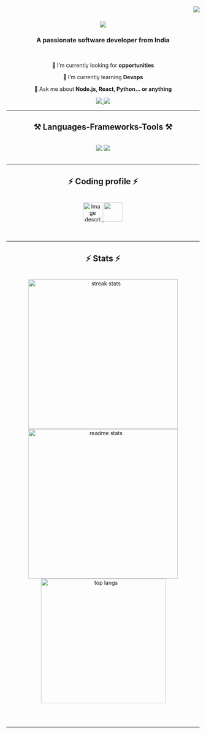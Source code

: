 <img align="right" src="https://visitor-badge.laobi.icu/badge?page_id=ReddyJcr.ReddyJcr" />

<h1 align="center">
        <img src="https://readme-typing-svg.herokuapp.com/?font=Righteous&size=35&center=true&vCenter=true&width=500&height=70&duration=4000&lines=Hi+There!+👋;+I'm+Jaya+Chandra+Reddy!;"/>

</h1>

<h3 align="center">A passionate software developer from India</h3>

<br/>

<div align="center">
 
 🔭 I’m currently looking for **opportunities**
 
 🌱 I’m currently learning **Devops**

💬 Ask me about **Node.js, React, Python... or anything**

<!--⚡ Fun fact **Game of Thrones Night's Watch cloaks are made from Ikea rugs** -->

 </div>
 
<div align="center"> 
  <a href="mailto:chandureddy4645@gmail.com">
    <img src="https://img.shields.io/badge/Gmail-333333?style=for-the-badge&logo=gmail&logoColor=red" />
  </a>
  <a href="https://www.linkedin.com/in/g-jaya-chandra-reddy-63230022a?utm_source=share&utm_campaign=share_via&utm_content=profile&utm_medium=android_app
" target="_blank">
    <img src="https://img.shields.io/badge/LinkedIn-0077B5?style=for-the-badge&logo=linkedin&logoColor=white" target="_blank" />
  </a>
  
</div>

 <hr/>
 
<h2 align="center">⚒️ Languages-Frameworks-Tools ⚒️</h2>
<br/>
<div align="center">
    <img src="https://skillicons.dev/icons?i=react,bootstrap,html,css,vscode,github,tailwind,git,vscode" />
    <img src="https://skillicons.dev/icons?i=nodejs,python,javascript,typescript,express,mongodb,java,mysql,django "/><br>
</div>

<br/>
<hr/>



<h2 align="center">⚡ Coding profile ⚡</h2>

  <br>
<div align = center>
<a href="https://leetcode.com/MrGod4/">
  <img src="https://tse2.mm.bing.net/th?id=OIP.-iI3efXyfKiTWuuYKDJzyAHaHa&pid=Api&P=0&h=220" alt="Image description" width="50" height="50">
</a>
  <a href="https://auth.geeksforgeeks.org/user/jayachandra04">
  <img src="https://tse3.mm.bing.net/th?id=OIP.kWTQ-iUYg_yza-dWP3tsRQHaHa&pid=Api&P=0&h=220" width="50" height="50">
</a>
  <br/><br/><br/>
</div>

<hr/>

<h2 align="center">⚡ Stats ⚡</h2>
<br>
<div align=center>
  <img width=390 src="https://github-readme-streak-stats-ReddyJcr.vercel.app/?user=ReddyJcr&count_private=true&theme=react&border_radius=10" alt="streak stats"/>
  <img width=390 src="https://github-readme-stats-ReddyJcr.vercel.app/api?username=ReddyJcr&count_private=true&show_icons=true&theme=react&rank_icon=github&border_radius=10" alt="readme stats" />
  <br/>
  <img width=325 align="center" src="https://github-readme-stats-ReddyJcr.vercel.app/api/top-langs/?username=ReddyJcr&hide=HTML&langs_count=8&layout=compact&theme=react&border_radius=10&size_weight=0.5&count_weight=0.5&exclude_repo=github-readme-stats" alt="top langs" />
</div>

<br/><br/>

<hr/>

<br/>



<br/>
